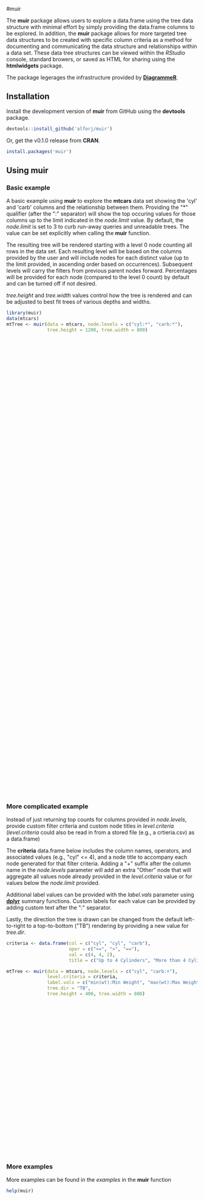 #muir

The **muir** package allows users to explore a data.frame using the tree data structure with minimal effort by simply providing the data.frame columns to be explored. In addition, the **muir** package allows for more targeted tree data structures to be created with specific column criteria as a method for documenting and communicating the data structure and relationships within a data set. These data tree structures can be viewed within the *RStudio* console, standard browers, or saved as HTML for sharing using the **htmlwidgets** package.

The package legerages the infrastructure provided by [**DiagrammeR**](http://rich-iannone.github.io/DiagrammeR/).

## Installation

Install the development version of **muir** from GitHub using the **devtools** package.

```r
devtools::install_github('alforj/muir')
```

Or, get the v0.1.0 release from **CRAN**.

```r
install.packages('muir')
```

## Using muir

### Basic example
A basic example using **muir** to explore the **mtcars** data set showing the 'cyl' and 'carb' columns
and the relationship between them. Providing the "\*" qualifier (after the ":" separator) will
show the top occuring values for those columns up to the limit indicated in the *node.limit* value. By
default, the *node.limit* is set to 3 to curb run-away queries and unreadable trees. The value can be set
explicitly when calling the **muir** function. 

The resulting tree will be rendered starting with a level 0 node counting all rows in the data set. Each resulting level will be based on the columns provided by the user and will include nodes for each distinct value (up to the limit provided, in ascending order based on occurrences). Subsequent levels will carry the filters from previous
parent nodes forward. Percentages will be provided for each node (compared to the level 0 count) by default and can 
be turned off if not desired.

*tree.height* and *tree.width* values control how the tree is rendered and can be adjusted to best fit trees of
various depths and widths.


```r
library(muir)
data(mtcars)
mtTree <- muir(data = mtcars, node.levels = c("cyl:*", "carb:*"), 
               tree.height = 1200, tree.width = 800)
```

<!--html_preserve--><div id="htmlwidget-3727" style="width:800px;height:1200px;" class="DiagrammeR"></div>
<script type="application/json" data-for="htmlwidget-3727">{ "x": {
 "diagram": "graph LR;1(All<br/>n: 32<br/>%: 100.00<br/>);1-->2(cyl = 8<br/>n: 14<br/>%:  43.75<br/>);1-->3(cyl = 4<br/>n: 11<br/>%:  34.38<br/>);1-->4(cyl = 6<br/>n: 7<br/>%:  21.88<br/>);2-->5(carb = 2<br/>n: 4<br/>%:  12.50<br/>);2-->6(carb = 4<br/>n: 6<br/>%:  18.75<br/>);2-->7(carb = 1<br/>n: 0<br/>%:   0.00<br/>);3-->8(carb = 2<br/>n: 6<br/>%:  18.75<br/>);3-->9(carb = 4<br/>n: 0<br/>%:   0.00<br/>);3-->10(carb = 1<br/>n: 5<br/>%:  15.62<br/>);4-->11(carb = 2<br/>n: 0<br/>%:   0.00<br/>);4-->12(carb = 4<br/>n: 4<br/>%:  12.50<br/>);4-->13(carb = 1<br/>n: 2<br/>%:   6.25<br/>);linkStyle default stroke-width:2px, fill:none;classDef default fill:white,stroke:#333,stroke-width:2px;classDef invisible fill:white,stroke:white,stroke-width:0px;" 
},"evals": [  ] }</script><!--/html_preserve-->

### More complicated example
Instead of just returning top counts for columns provided in *node.levels*,
provide custom filter criteria and custom node titles in *level.criteria*
(*level.criteria* could also be read in from a stored file (e.g., a crtieria.csv) as a data.frame)

The **criteria** data.frame below includes the column names, operators, and associated values 
(e.g., "cyl" <= 4), and a node title to accompany each node generated for that filter criteria. 
Adding a "+" suffix after the column name in the *node.levels* parameter will add an extra 
"Other" node that will aggregate all values node already provided in the *level.criteria* value 
or for values below the *node.limit* provided.

Additional label values can be provided with the *label.vals* parameter using 
[**dplyr**](https://github.com/hadley/dplyr) summary functions. Custom labels for each value 
can be provided by adding custom text after the ":" separator. 

Lastly, the direction the tree is drawn can be changed from the default left-to-right to a 
top-to-bottom ("TB") rendering by providing a new value for *tree.dir*.


```r
criteria <- data.frame(col = c("cyl", "cyl", "carb"),
                       oper = c("<=", ">", "=="),
                       val = c(4, 4, 2),
                       title = c("Up to 4 Cylinders", "More than 4 Cylinders", "2 Carburetors"))

mtTree <- muir(data = mtcars, node.levels = c("cyl", "carb:+"),
               level.criteria = criteria,
               label.vals = c("min(wt):Min Weight", "max(wt):Max Weight"),
               tree.dir = "TB",
               tree.height = 400, tree.width = 800)
```

<!--html_preserve--><div id="htmlwidget-2688" style="width:800px;height:400px;" class="DiagrammeR"></div>
<script type="application/json" data-for="htmlwidget-2688">{ "x": {
 "diagram": "graph TB;1(All<br/>n: 32<br/>Min Weight: 1.51<br/>Max Weight: 5.42<br/>%: 100.00<br/>);1-->2(Up to 4 Cylinders<br/>n: 11<br/>Min Weight: 1.51<br/>Max Weight: 3.19<br/>%:  34.38<br/>);1-->3(More than 4 Cylinders<br/>n: 21<br/>Min Weight: 2.62<br/>Max Weight: 5.42<br/>%:  65.62<br/>);2-->4(2 Carburetors<br/>n: 6<br/>Min Weight: 1.51<br/>Max Weight: 3.19<br/>%:  18.75<br/>);2-->5(Other<br/>n: 5<br/>Min Weight: 1.84<br/>Max Weight: 2.46<br/>%:  15.62<br/>);3-->6(2 Carburetors<br/>n: 4<br/>Min Weight: 3.44<br/>Max Weight: 3.85<br/>%:  12.50<br/>);3-->7(Other<br/>n: 17<br/>Min Weight: 2.62<br/>Max Weight: 5.42<br/>%:  53.12<br/>);linkStyle default stroke-width:2px, fill:none;classDef default fill:white,stroke:#333,stroke-width:2px;classDef invisible fill:white,stroke:white,stroke-width:0px;" 
},"evals": [  ] }</script><!--/html_preserve-->

### More examples

More examples can be found in the *examples* in the **muir** function


```r
help(muir)
```
